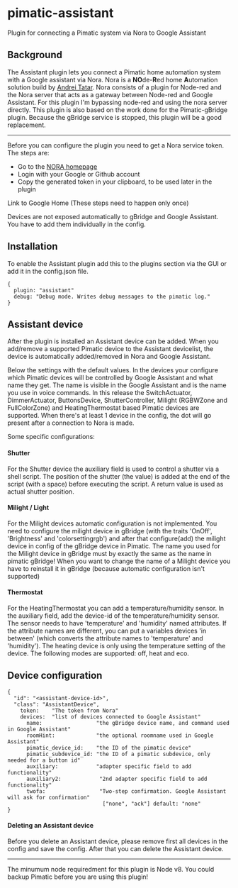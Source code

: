 # pimatic-assistant
Plugin for connecting a Pimatic system via Nora to Google Assistant

Background
---
The Assistant plugin lets you connect a Pimatic home automation system with a Google assistant via Nora.
Nora is a **NO**de-**R**ed home **A**utomation solution build by [Andrei Tatar](https://github.com/andrei-tatar). Nora consists of a plugin for Node-red and the Nora server that acts as a gateway between Node-red and Google Assistant.
For this plugin I'm bypassing node-red and using the nora server directly.
This plugin is also based on the work done for the Pimatic-gBridge plugin. Because the gBridge service is stopped, this plugin will be a good replacement.

---

Before you can configure the plugin you need to get a Nora service token. The steps are:

- Go to the [NORA homepage](https://node-red-google-home.herokuapp.com/)
- Login with your Google or Github account
- Copy the generated token in your clipboard, to be used later in the plugin



Link to Google Home (These steps need to happen only once)


Devices are not exposed automatically to gBridge and Google Assistant. You have to add them individually in the config.


Installation
------------
To enable the Assistant plugin add this to the plugins section via the GUI or add it in the config.json file.

```
{
  plugin: "assistant"
  debug: "Debug mode. Writes debug messages to the pimatic log."
}
```

Assistant device
-----------------
After the plugin is installed an Assistant device can be added. When you add/remove a supported Pimatic device to the Assistant devicelist, the device is automatically added/removed in Nora and Google Assistant.

Below the settings with the default values. In the devices your configure which Pimatic devices will be controlled by Google Assistant and what name they get. The name is visible in the Google Assistant and is the name you use in voice commands.
In this release the SwitchActuator, DimmerActuator, ButtonsDevice, ShutterController, Milight (RGBWZone and FullColorZone) and HeatingThermostat based Pimatic devices are supported.
When there's at least 1 device in the config, the dot will go present after a connection to Nora is made.

Some specific configurations:
#### Shutter
For the Shutter device the auxiliary field is used to control a shutter via a shell script. The position of the shutter (the value) is added at the end of the script (with a space) before executing the script. A return value is used as actual shutter position.

#### Milight / Light
For the Milight devices automatic configuration is not implemented. You need to configure the milight device in gBridge (with the traits 'OnOff', 'Brightness' and 'colorsettingrgb') and after that configure(add) the milight device in config of the gBridge device in Pimatic. The name you used for the Milight device in gBridge must by exactly the same as the name in pimatic gBridge! When you want to change the name of a Milight device you have to reinstall it in gBridge (because automatic configuration isn't supported)

#### Thermostat
For the HeatingThermostat you can add a temperature/humidity sensor. In the auxiliary field, add the device-id of the temperature/humidity sensor. The sensor needs to have 'temperature' and 'humidity' named attributes. If the attribute names are different, you can put a variables devices 'in between' (which converts the attribute names to 'temperature' and 'humidity').
The heating device is only using the temperature setting of the device.
The following modes are supported: off, heat and eco.


Device configuration
-----------------

```
{
  "id": "<assistant-device-id>",
  "class": "AssistantDevice",
  	token:    "The token from Nora"
    devices:  "list of devices connected to Google Assistant"
      name:                 "the gBridge device name, and command used in Google Assistant"
      roomHint:				"the optional roomname used in Google Assistant"
      pimatic_device_id:    "the ID of the pimatic device"
      pimatic_subdevice_id: "the ID of a pimatic subdevice, only needed for a button id"
      auxiliary:            "adapter specific field to add functionality"
      auxiliary2:            "2nd adapter specific field to add functionality"
      twofa:                 "Two-step confirmation. Google Assistant will ask for confirmation"
                              ["none", "ack"] default: "none"
}
```

#### Deleting an Assistant device
Before you delete an Assistant device, please remove first all devices in the config and save the config. After that you can delete the Assistant device.

-----------------

The minumum node requiredment for this plugin is Node v8. You could backup Pimatic before you are using this plugin!
